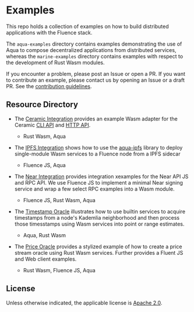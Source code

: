 # Examples

This repo holds a collection of examples on how to build distributed applications with the Fluence stack.

The `aqua-examples` directory contains examples demonstrating the use of Aqua to compose decentralized applications from distributed services, whereas the `marine-examples` directory contains examples with respect to the development of Rust Wasm modules.

If you encounter a problem, please post an Issue or open a PR. If you want to contribute an example, please contact us by opening an Issue or a draft PR. See the [contribution guidelines](https://github.com/fluencelabs/fluence/blob/master/CONTRIBUTING.md).

## Resource Directory

* The [Ceramic Integration](./aqua-examples/aqua-ceramic-integration/) provides an example Wasm adapter for the Ceramic [CLI API](https://developers.ceramic.network/build/cli/api/) and [HTTP API](https://developers.ceramic.network/build/http/api/).
  * Rust Wasm, Aqua

* The [IPFS Integration](./aqua-examples/e/aqua-ipfs-integration) shows how to use the [aqua-ipfs](https://github.com/fluencelabs/aqua-ipfs) library to deploy single-module Wasm services to a Fluence node from a IPFS sidecar
  * Fluence JS, Aqua

* The [Near Integration](./aqua-examples/near-integration/) provides integration xexamples for the Near API JS and RPC API. We use Fluence JS to implement a minimal Near signing service and wrap a few select RPC examples into a Wasm module.
  * Fluence JS, Rust Wasm, Aqua

* The [Timestamp Oracle](./aqua-examples/ts-oracle) illustrates how to use builtin services to  acquire timestamps from a node's Kademlia neighborhood and then process those timesstamps using Wasm services into point or range estimates.
  * Aqua, Rust Wasm

* The [Price Oracle](./aqua-examples/price-oracle) provides a stylized example of how to create a price stream oracle using Rust Wasm services. Further provides a Fluent JS and Web client examples.
  * Rust Wasm, Fluence JS, Aqua
  
## License

Unless otherwise indicated, the applicable license is [Apache 2.0](https://github.com/fluencelabs/fluence/blob/master/LICENSE).
